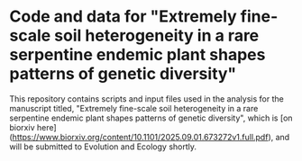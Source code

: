# Code and data for "Extremely fine-scale soil heterogeneity in a rare serpentine endemic plant shapes patterns of genetic diversity"
This repository contains scripts and input files used in the analysis for the manuscript titled, "Extremely fine-scale soil heterogeneity in a rare serpentine endemic plant shapes patterns of genetic diversity", which is [on biorxiv here] (https://www.biorxiv.org/content/10.1101/2025.09.01.673272v1.full.pdf), and will be submitted to Evolution and Ecology shortly. 
